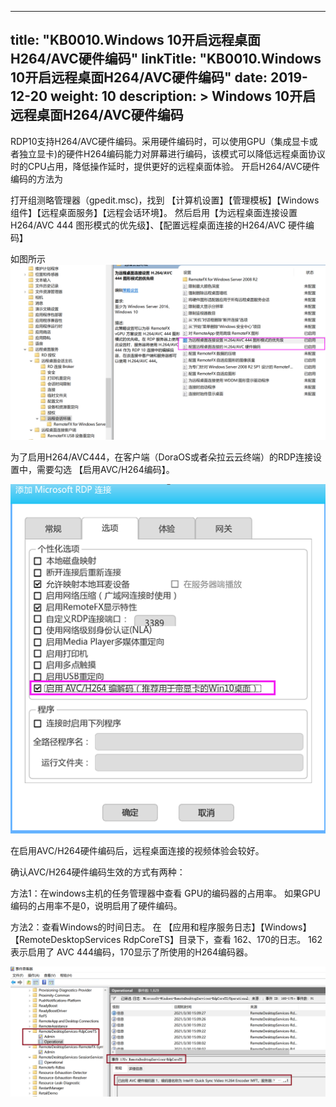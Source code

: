 
---
title: "KB0010.Windows 10开启远程桌面H264/AVC硬件编码"
linkTitle: "KB0010.Windows 10开启远程桌面H264/AVC硬件编码"
date: 2019-12-20
weight: 10
description: >
   Windows 10开启远程桌面H264/AVC硬件编码
---


RDP10支持H264/AVC硬件编码。采用硬件编码时，可以使用GPU（集成显卡或者独立显卡)的硬件H264编码能力对屏幕进行编码，该模式可以降低远程桌面协议时的CPU占用，降低操作延时，提供更好的远程桌面体验。
开启H264/AVC硬件编码的方法为

打开组测略管理器（gpedit.msc)，找到 【计算机设置】【管理模板】【Windows组件】【远程桌面服务】【远程会话环境】。
然后启用【为远程桌面连接设置H264/AVC 444 图形模式的优先级】、【配置远程桌面连接的H264/AVC 硬件编码】

如图所示
![](./images/doracloud_avc.png) 

为了启用H264/AVC444，在客户端（DoraOS或者朵拉云云终端）的RDP连接设置中，需要勾选  【启用AVC/H264编码】。

![](./images/doracloud_tc_avc.png) 

在启用AVC/H264硬件编码后，远程桌面连接的视频体验会较好。

确认AVC/H264硬件编码生效的方式有两种：

方法1：在windows主机的任务管理器中查看 GPU的编码器的占用率。 如果GPU编码的占用率不是0，说明启用了硬件编码。

方法2：查看Windows的时间日志。
在 【应用和程序服务日志】【Windows】【RemoteDesktopServices RdpCoreTS】目录下，查看 162、170的日志。
162表示启用了 AVC 444编码，170显示了所使用的H264编码器。

![](./images/doracloud_avc_log.png) 


